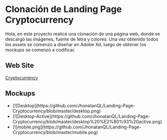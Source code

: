 # Clonación de Landing Page Cryptocurrency 
<p>Hola, en este proyecto realicé una clonación de una página web, donde se descargó las imágenes, fuente de letra y colores. Una vez obtenido todos los assets se comenzó a diseñar en Adobe Xd, luego de obtener los mockups se comenzó a codificar.</p>
<h2>Web Site</h2>
<a href="https://jhonatanql.github.io/Landing-Page-Cryptocurrency/">Cryptocurrency</a>
<h2>Mockups</h2>
<ul>
<li> [![Desktop](https://github.com/JhonatanQL/Landing-Page-Cryptocurrency/blob/master/desktop.png) </li>
<li> [![Desktop-Active](https://github.com/JhonatanQL/Landing-Page-Cryptocurrency/blob/master/desktop%20%E2%80%93%20active.png) </li>
<li> [![mobile.png](https://github.com/JhonatanQL/Landing-Page-Cryptocurrency/blob/master/mobile.png) </li>
</ul>
